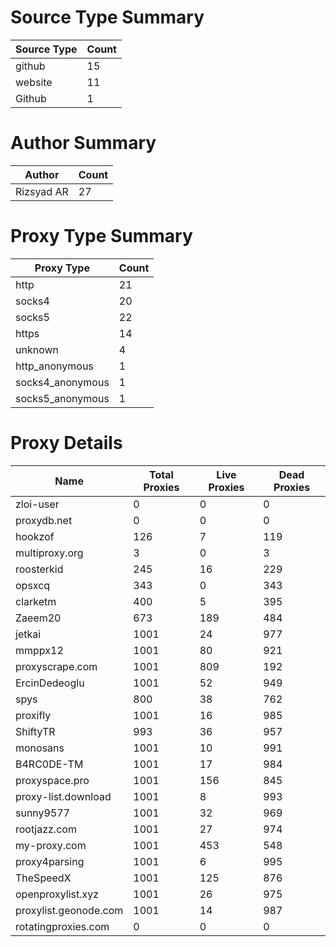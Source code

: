 # Source Type Summary

| Source Type | Count |
|-------------|-------|
| github | 15 |
| website | 11 |
| Github | 1 |


# Author Summary

| Author | Count |
|--------|-------|
| Rizsyad AR | 27 |


# Proxy Type Summary

| Proxy Type | Count |
|------------|-------|
| http | 21 |
| socks4 | 20 |
| socks5 | 22 |
| https | 14 |
| unknown | 4 |
| http_anonymous | 1 |
| socks4_anonymous | 1 |
| socks5_anonymous | 1 |


# Proxy Details

| Name | Total Proxies | Live Proxies | Dead Proxies |
|------|---------------|--------------|---------------|
| zloi-user | 0 | 0 | 0 |
| proxydb.net | 0 | 0 | 0 |
| hookzof | 126 | 7 | 119 |
| multiproxy.org | 3 | 0 | 3 |
| roosterkid | 245 | 16 | 229 |
| opsxcq | 343 | 0 | 343 |
| clarketm | 400 | 5 | 395 |
| Zaeem20 | 673 | 189 | 484 |
| jetkai | 1001 | 24 | 977 |
| mmppx12 | 1001 | 80 | 921 |
| proxyscrape.com | 1001 | 809 | 192 |
| ErcinDedeoglu | 1001 | 52 | 949 |
| spys | 800 | 38 | 762 |
| proxifly | 1001 | 16 | 985 |
| ShiftyTR | 993 | 36 | 957 |
| monosans | 1001 | 10 | 991 |
| B4RC0DE-TM | 1001 | 17 | 984 |
| proxyspace.pro | 1001 | 156 | 845 |
| proxy-list.download | 1001 | 8 | 993 |
| sunny9577 | 1001 | 32 | 969 |
| rootjazz.com | 1001 | 27 | 974 |
| my-proxy.com | 1001 | 453 | 548 |
| proxy4parsing | 1001 | 6 | 995 |
| TheSpeedX | 1001 | 125 | 876 |
| openproxylist.xyz | 1001 | 26 | 975 |
| proxylist.geonode.com | 1001 | 14 | 987 |
| rotatingproxies.com | 0 | 0 | 0 |
